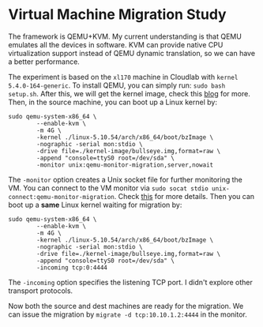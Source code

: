 # Virtual Machine Migration Study

The framework is QEMU+KVM. My current understanding is that QEMU emulates all the devices in software. KVM can provide native CPU virtualization support instead of QEMU dynamic translation, so we can have a better performance.

The experiment is based on the `xl170` machine in Cloudlab with `kernel 5.4.0-164-generic`. To install QEMU, you can simply run: `sudo bash setup.sh`. After this, we will get the kernel image, check this [blog](https://vccolombo.github.io/cybersecurity/linux-kernel-qemu-setup/) for more. Then, in the source machine, you can boot up a Linux kernel by:

```
sudo qemu-system-x86_64 \
		--enable-kvm \
		-m 4G \
		-kernel ./linux-5.10.54/arch/x86_64/boot/bzImage \
		-nographic -serial mon:stdio \
		-drive file=./kernel-image/bullseye.img,format=raw \
		-append "console=ttyS0 root=/dev/sda" \
		-monitor unix:qemu-monitor-migration,server,nowait
```

The `-monitor` option creates a Unix socket file for further monitoring the VM. You can connect to the VM monitor via `sudo socat stdio unix-connect:qemu-monitor-migration`. Check [this](https://unix.stackexchange.com/questions/426652/connect-to-running-qemu-instance-with-qemu-monitor) for more details. Then you can boot up a **same** Linux kernel waiting for migration by:

```
sudo qemu-system-x86_64 \
		--enable-kvm \
		-m 4G \
		-kernel ./linux-5.10.54/arch/x86_64/boot/bzImage \
		-nographic -serial mon:stdio \
		-drive file=./kernel-image/bullseye.img,format=raw \
		-append "console=ttyS0 root=/dev/sda" \
		-incoming tcp:0:4444
```

The `-incoming` option specifies the listening TCP port. I didn't explore other transport protocols. 

Now both the source and dest machines are ready for the migration. We can issue the migration by `migrate -d tcp:10.10.1.2:4444` in the monitor.

